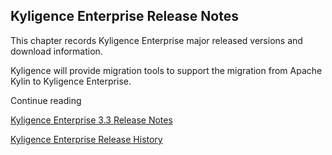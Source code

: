 ## Kyligence Enterprise Release Notes

This chapter records Kyligence Enterprise major released versions and download information.

Kyligence will provide migration tools to support the migration from Apache Kylin to Kyligence Enterprise.

Continue reading

[Kyligence Enterprise 3.3 Release Notes](ke_3_3.en.md)

[Kyligence Enterprise Release History](history_release/README.md)